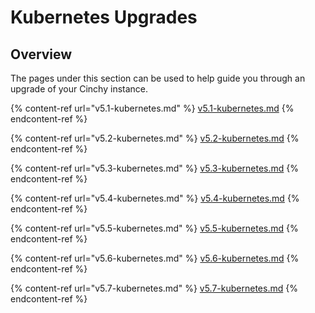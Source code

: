 # Kubernetes Upgrades

## Overview

The pages under this section can be used to help guide you through an upgrade of your Cinchy instance.

{% content-ref url="v5.1-kubernetes.md" %}
[v5.1-kubernetes.md](/v5.1-kubernetes.md)
{% endcontent-ref %}

{% content-ref url="v5.2-kubernetes.md" %}
[v5.2-kubernetes.md](/v5.2-kubernetes.md)
{% endcontent-ref %}

{% content-ref url="v5.3-kubernetes.md" %}
[v5.3-kubernetes.md](/v5.3-kubernetes.md)
{% endcontent-ref %}

{% content-ref url="v5.4-kubernetes.md" %}
[v5.4-kubernetes.md](/v5.4-kubernetes.md)
{% endcontent-ref %}

{% content-ref url="v5.5-kubernetes.md" %}
[v5.5-kubernetes.md](/v5.5-kubernetes.md)
{% endcontent-ref %}

{% content-ref url="v5.6-kubernetes.md" %}
[v5.6-kubernetes.md](/v5.6-kubernetes.md)
{% endcontent-ref %}

{% content-ref url="v5.7-kubernetes.md" %}
[v5.7-kubernetes.md](../../../upgrade-guides/upgrades/kubernetes-upgrades/v5.7.-kubernetes.md)
{% endcontent-ref %}
